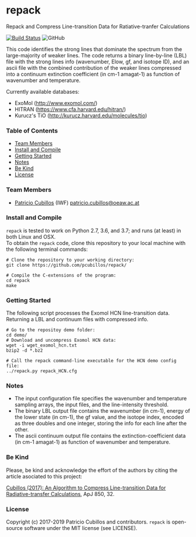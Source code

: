 # repack
Repack and Compress Line-transition Data for Ratiative-tranfer Calculations

[![Build Status](https://travis-ci.com/pcubillos/repack.svg?branch=master)](https://travis-ci.com/pcubillos/repack)
![GitHub](https://img.shields.io/github/license/pcubillos/repack.svg?color=blue)

This code identifies the strong lines that dominate the spectrum from
the large-majority of weaker lines.  The code returns a binary
line-by-line (LBL) file with the strong lines info (wavenumber, Elow,
gf, and isotope ID), and an ascii file with the combined contribution
of the weaker lines compressed into a continuum extinction coefficient
(in cm-1 amagat-1) as function of wavenumber and temperature.

Currently available databases:
* ExoMol (http://www.exomol.com/)
* HITRAN (https://www.cfa.harvard.edu/hitran/)
* Kurucz's TiO (http://kurucz.harvard.edu/molecules/tio)

### Table of Contents
* [Team Members](#team-members)
* [Install and Compile](#install-and-compile)
* [Getting Started](#getting-started)
* [ Notes](#notes)
* [Be Kind](#be-kind)
* [License](#license)

### Team Members
* [Patricio Cubillos](https://github.com/pcubillos/) (IWF) <patricio.cubillos@oeaw.ac.at>

### Install and Compile
``repack`` is tested to work on Python 2.7, 3.6, and 3.7; and runs (at least) in both Linux and OSX.  
To obtain the ``repack`` code, clone this repository to your local machine with the following terminal commands:  
```shell
# Clone the repository to your working directory:  
git clone https://github.com/pcubillos/repack/

# Compile the C-extensions of the program:
cd repack
make  
```


### Getting Started

The following script processes the Exomol HCN line-transition data.  Returning a LBL and continuum files with compressed info.

```shell
# Go to the repositoy demo folder:
cd demo/
# Download and uncompress Exomol HCN data:
wget -i wget_exomol_hcn.txt
bzip2 -d *.bz2

# Call the repack command-line executable for the HCN demo config file:
../repack.py repack_HCN.cfg
```

### Notes
- The input configuration file specifies the wavenumber and temperature sampling arrays, the input files, and the line-intensity threshold.  
- The binary LBL output file contains the wavenumber (in cm-1), energy of the lower state (in cm-1), the gf value, and the isotope index, encoded as three doubles and one integer, storing the info for each line after the other.  
- The ascii continuum output file contains the extinction-coefficient data (in cm-1 amagat-1) as function of wavenumber and temperature.  


### Be Kind

Please, be kind and acknowledge the effort of the authors by citing the article asociated to this project:  

  [Cubillos (2017): An Algorithm to Compress Line-transition Data for Radiative-transfer Calculations](http://adsabs.harvard.edu/abs/2017ApJ...850...32C), ApJ 850, 32.  


### License

Copyright (c) 2017-2019 Patricio Cubillos and contributors.
``repack`` is open-source software under the MIT license (see LICENSE).

